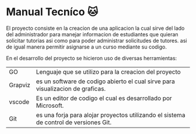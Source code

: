 # Manual Tecníco  :cat:

El proyecto consiste en la creacion de una aplicacion la cual sirve del lado del administrador para manejar informacion de estudiantes que quieran solicitar tutorias asi como para poder administrar solicitudes de tutores. asi de igual manera permitir asignarse a un curso mediante su codigo.

En el desarrollo del proyecto se hicieron uso de diversas herramientas:


  | |  |
  |---|---|
  | GO | Lenguaje que se utilizo para la creacion del proyecto |
  | Grapviz| es un software de codigo abierto el cual sirve  para visualizacion de graficas.|
  |vscode|Es un editor de codigo el cual es desarrollado por Microsoft. |
  |Git|es una forja para alojar proyectos utilizando el sistema de control de versiones Git. |

